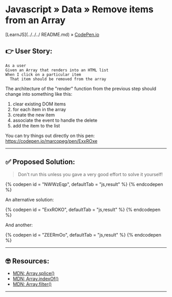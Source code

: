 # Javascript » Data » Remove items from an Array
[LearnJS](../../../ README.md) » [CodePen.io](../../README.md)

## 👉 User Story:

```
As a user
Given an Array that renders into an HTML list
When I click on a particular item
  That item should be removed from the array
```

The architecture of the "render" function from the previous
step should change into something like this:

1. clear existing DOM items
2. for each item in the array
  1. create the new item
  2. associate the event to handle the delete
  3. add the item to the list

You can try things out directly on this pen:  
https://codepen.io/marcopeg/pen/ExxROxe

---

## ✅ Proposed Solution:

> Don't run this unless you gave a very good effort to solve it yourself!

{% codepen id = "NWWzEqp", defaultTab = "js,result" %} {% endcodepen %}

An alternative solution:

{% codepen id = "ExxROKO", defaultTab = "js,result" %} {% endcodepen %}

And another:

{% codepen id = "ZEERmOo", defaultTab = "js,result" %} {% endcodepen %}


---

## 🤓 Resources:

- [MDN: Array.splice()](https://developer.mozilla.org/en-US/docs/Web/JavaScript/Reference/Global_Objects/Array/splice)
- [MDN: Array.indexOf()](https://developer.mozilla.org/en-US/docs/Web/JavaScript/Reference/Global_Objects/Array/indexOf)
- [MDN: Array.filter()](https://developer.mozilla.org/en-US/docs/Web/JavaScript/Reference/Global_Objects/Array/filter)

---
